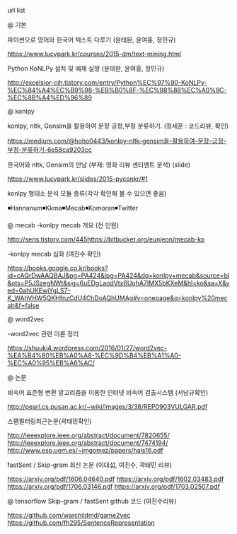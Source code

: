 url list

@ 기본

파이썬으로 영어와 한국어 텍스트 다루기 (윤태완, 윤여홍, 정민규)

https://www.lucypark.kr/courses/2015-dm/text-mining.html

Python KoNLPy 설치 및 예제 실행 (윤태완, 윤여홍, 정민규)

http://excelsior-cjh.tistory.com/entry/Python%EC%97%90-KoNLPy-%EC%84%A4%EC%B9%98-%EB%B0%8F-%EC%98%88%EC%A0%9C-%EC%8B%A4%ED%96%89



@ konlpy

konlpy, nltk, Gensim을 활용하여 문장 긍정,부정 분류하기. (정세훈 : 코드리뷰, 확인)

https://medium.com/@hoho0443/konlpy-nltk-gensim을-활용하여-문장-긍정-부정-분류하기-6e58ca9203cc

한국어와 nltk, Gensim의 만남 (부제: 영화 리뷰 센티멘트 분석) (slide)

https://www.lucypark.kr/slides/2015-pyconkr/#1



konlpy 형태소 분석 모듈 종류(각각 확인해 볼 수 있으면 좋음)

◾Hannanum◾Kkma◾Mecab◾Komoran◾Twitter



@ mecab
-konlpy mecab 개요 (전 인원)

http://sens.tistory.com/445https://bitbucket.org/eunjeon/mecab-ko

-konlpy mecab 심화 (여진수 확인)

https://books.google.co.kr/books?id=cAQrDwAAQBAJ&pg=PA424&lpg=PA424&dq=konlpy+mecab&source=bl&ots=P5JSzegNWt&sig=6uEDgLaodVtx6UqhA7IMX5bKXeM&hl=ko&sa=X&ved=0ahUKEwjYgLS7-K_WAhVHW5QKHfnzCdU4ChDoAQhUMAg#v=onepage&q=konlpy%20mecab&f=false


@ word2vec

-word2vec 관련 이론 정리

https://shuuki4.wordpress.com/2016/01/27/word2vec-%EA%B4%80%EB%A0%A8-%EC%9D%B4%EB%A1%A0-%EC%A0%95%EB%A6%AC/



@ 논문

비속어 표준형 변환 알고리즘을 이용한 인터넷 비속어 검출시스템 (서남규확인)

http://pearl.cs.pusan.ac.kr/~wiki/images/3/38/REP0903VULGAR.pdf


스팸필터링최근논문(곽태민확인)

http://ieeexplore.ieee.org/abstract/document/7820655/
http://ieeexplore.ieee.org/abstract/document/7474194/
http://www.esp.uem.es/~jmgomez/papers/hais16.pdf

fastSent / Skip-gram 최신 논문 (이대섭, 여진수, 곽태민 리뷰)

https://arxiv.org/pdf/1606.04640.pdf
https://arxiv.org/pdf/1602.03483.pdf
https://arxiv.org/pdf/1706.03146.pdf
https://arxiv.org/pdf/1703.02507.pdf

@ tensorflow Skip-gram / fastSent github 코드 (여진수리뷰)

https://github.com/warchildmd/game2vec
https://github.com/fh295/SentenceRepresentation
